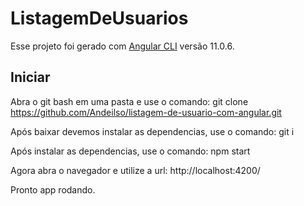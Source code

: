 # ListagemDeUsuarios

Esse projeto foi gerado com [Angular CLI](https://github.com/angular/angular-cli) versão 11.0.6.

## Iniciar

Abra o git bash em uma pasta e use o comando:
git clone https://github.com/Andeilso/listagem-de-usuario-com-angular.git

Após baixar devemos instalar as dependencias, use o comando:
git i

Após instalar as dependencias, use o comando:
npm start

Agora abra o navegador e utilize a url:
http://localhost:4200/

Pronto app rodando.

